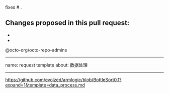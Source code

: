 fixes # .

Changes proposed in this pull request:
-
-
-

@octo-org/octo-repo-admins

---
name: request template
about: 数据处理

---

https://github.com/evolzed/armlogic/blob/BottleSort0.1?expand=1&template=data_process.md
